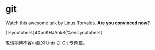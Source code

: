 # git

Watch this awesome talk by Linus Torvalds. **Are you convinced now?**

{%youtube%}4XpnKHJAok8{%endyoutube%}

敬请期待不容小觑的 Unix 之 Git 专题篇。